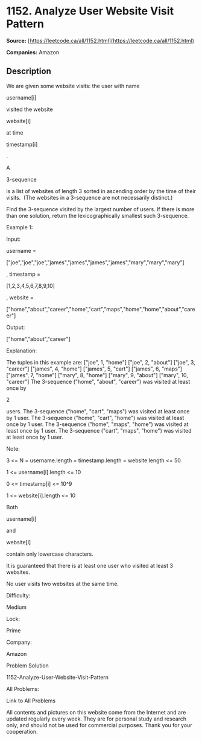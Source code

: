 # 1152. Analyze User Website Visit Pattern

**Source:** [https://leetcode.ca/all/1152.html](https://leetcode.ca/all/1152.html)

**Companies:** Amazon

## Description

We are given some website visits: the user with name

username[i]

visited
        the website

website[i]

at time

timestamp[i]

.

A

3-sequence

is a list of websites of length 3 sorted in ascending order by
        the time of their visits.  (The websites in a 3-sequence are not necessarily distinct.)

Find the 3-sequence visited by the largest number of users. If there is more than one
        solution, return the lexicographically smallest such 3-sequence.

Example 1:

Input:

username =

["joe","joe","joe","james","james","james","james","mary","mary","mary"]

, timestamp =

[1,2,3,4,5,6,7,8,9,10]

, website =

["home","about","career","home","cart","maps","home","home","about","career"]

Output:

["home","about","career"]

Explanation:

The tuples in this example are:
["joe", 1, "home"]
["joe", 2, "about"]
["joe", 3, "career"]
["james", 4, "home"]
["james", 5, "cart"]
["james", 6, "maps"]
["james", 7, "home"]
["mary", 8, "home"]
["mary", 9, "about"]
["mary", 10, "career"]
The 3-sequence ("home", "about", "career") was visited at least once by

2

users.
The 3-sequence ("home", "cart", "maps") was visited at least once by 1 user.
The 3-sequence ("home", "cart", "home") was visited at least once by 1 user.
The 3-sequence ("home", "maps", "home") was visited at least once by 1 user.
The 3-sequence ("cart", "maps", "home") was visited at least once by 1 user.

Note:

3 <= N = username.length = timestamp.length = website.length <= 50

1 <= username[i].length <= 10

0 <= timestamp[i] <= 10^9

1 <= website[i].length <= 10

Both

username[i]

and

website[i]

contain only lowercase
            characters.

It is guaranteed that there is at least one user who visited at least 3 websites.

No user visits two websites at the same time.

Difficulty:

Medium

Lock:

Prime

Company:

Amazon

Problem Solution

1152-Analyze-User-Website-Visit-Pattern

All Problems:

Link to All Problems

All contents and pictures on this website come from the Internet and are updated regularly every week. They are for personal study and research only, and should not be used for commercial purposes. Thank you for your cooperation.

